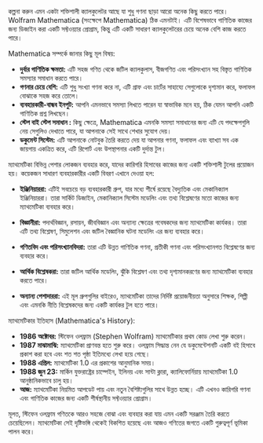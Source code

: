 কল্পনা করুন এমন একটা শক্তিশালী ক্যালকুলেটর আছে যা শুধু গণনা ছাড়া আরো অনেক কিছু করতে পারে। Wolfram Mathematica (সংক্ষেপে Mathematica) ঠিক এমনটাই। এটি বিশেষভাবে গাণিতিক কাজের জন্য ডিজাইন করা একটি সফ্টওয়্যার প্রোগ্রাম, কিন্তু এটি একটি সাধারণ ক্যালকুলেটরের চেয়ে অনেক বেশি কাজ করতে পারে।

Mathematica সম্পর্কে জানার কিছু মূল বিষয়:

- **দুর্বার গাণিতিক ক্ষমতা:** এটি সহজ গণিত থেকে জটিল ক্যালকুলাস, বীজগণিত এবং পরিসংখ্যান সহ বিস্তৃত গাণিতিক সমস্যার সমাধান করতে পারে।
- **গণনার চেয়ে বেশি:** এটি শুধু সংখ্যা গণনা করে না, এটি গ্রাফ এবং চার্টের সাহায্যে সেগুলোকে দৃশ্যমান করে, ফলাফল বোঝাকে সহজ করে তোলে।
- **ব্যবহারকারী-বান্ধব ইনপুট:** আপনি এমনভাবে সমস্যা লিখতে পারেন যা স্বাভাবিক মনে হয়, ঠিক যেমন আপনি একটি গাণিতিক প্রশ্ন লিখছেন।
- **স্টেপ বাই স্টেপ সমাধান :** কিছু ক্ষেত্রে, Mathematica এমনকি সমস্যা সমাধানের জন্য এটি যে পদক্ষেপগুলি নেয় সেগুলিও দেখাতে পারে, যা আপনাকে সেই সাথে শেখার সুযোগ দেয়।
- **ডকুমেন্ট  সিস্টেম:** এটি আপনাকে নোটবুক তৈরি করতে দেয় যা আপনার গণনা, ফলাফল এবং ব্যাখ্যা সব এক জায়গায় একত্রিত করে, এটি রিপোর্ট এবং উপস্থাপনার একটি দুর্দান্ত টুল।


ম্যাথমেটিকা বিভিন্ন পেশার লোকজন ব্যবহার করে, যাদের কারিগরি হিসাবের কাজের জন্য একটি শক্তিশালী টুলের প্রয়োজন হয়। কয়েকজন সাধারণ ব্যবহারকারীর একটি বিবরণ এখানে দেওয়া হল:

- **ইঞ্জিনিয়াররা:** এটিই সবচেয়ে বড় ব্যবহারকারী গ্রুপ, যার মধ্যে শীর্ষে রয়েছে বৈদ্যুতিক এবং মেকানিক্যাল ইঞ্জিনিয়াররা। তারা সার্কিট ডিজাইন, মেকানিক্যাল সিস্টেম মডেলিং এবং তথ্য বিশ্লেষণের মতো কাজের জন্য ম্যাথমেটিকা ব্যবহার করে।
    
- **বিজ্ঞানীরা:** পদার্থবিজ্ঞান, রসায়ন, জীববিজ্ঞান এবং অন্যান্য ক্ষেত্রের গবেষকদের জন্য ম্যাথমেটিকা কার্যকর। তারা এটি তথ্য বিশ্লেষণ, সিমুলেশন এবং জটিল বৈজ্ঞানিক ঘটনা মডেলিং এর জন্য ব্যবহার করে।
    
- **গণিতবিদ এবং পরিসংখ্যানবিদরা:** তারা এটি উন্নত গাণিতিক গণনা, প্রতীকী গণনা এবং পরিসংখ্যানগত বিশ্লেষণের জন্য ব্যবহার করে।
    
- **আর্থিক বিশ্লেষকরা:** তারা জটিল আর্থিক মডেলিং, ঝুঁকি বিশ্লেষণ এবং তথ্য দৃশ্যমানকরণের জন্য ম্যাথমেটিকা ব্যবহার করতে পারে।
    
- **অন্যান্য পেশাদাররা:** এই মূল গ্রুপগুলির বাইরেও, ম্যাথমেটিকা তাদের নির্দিষ্ট প্রয়োজনীয়তা অনুসারে শিক্ষক, শিল্পী এবং এমনকি নীতি বিশ্লেষকদের জন্য একটি কার্যকর টুল হতে পারে।


ম্যাথমেটিকার ইতিহাস (Mathematica's History):

- **1986 অক্টোবর:** স্টিফেন ওলফ্রাম (Stephen Wolfram) ম্যাথমেটিকার প্রথম কোড লেখা শুরু করেন।
- **1987 মাঝামাঝি:** ম্যাথমেটিকা প্রাণবন্ত হতে শুরু করে। ওলফ্রাম সিদ্ধান্ত নেন যে ডকুমেন্টেশনটি একটি বই হিসাবে প্রকাশ করা হবে এবং শত শত পৃষ্ঠা ইতিমধ্যে লেখা হয়ে গেছে।
- **1988 এপ্রিল:** ম্যাথমেটিকা 1.0 এর প্রকাশের আনুমানিক সময়।
- **1988 জুন 23:** মার্কিন যুক্তরাষ্ট্রের চাম্পেইন, ইলিনয় এবং সান্টা ক্লারা, ক্যালিফোর্নিয়ায় ম্যাথমেটিকা 1.0 আনুষ্ঠানিকভাবে চালু হয়।
- **আজ:** ম্যাথমেটিকা নিয়মিত আপডেট পায় এবং নতুন বৈশিষ্ট্যগুলির সাথে উন্নত হচ্ছে। এটি এখনও কারিগরি গণনা এবং গাণিতিক কাজের জন্য একটি শীর্ষস্থানীয় সফ্টওয়্যার প্রোগ্রাম।

মূলত, স্টিফেন ওলফ্রাম গণিতকে আরও সহজে বোঝা এবং ব্যবহার করা যায় এমন একটি সরঞ্জাম তৈরি করতে চেয়েছিলেন। ম্যাথমেটিকা সেই দৃষ্টিভঙ্গি থেকেই বিকশিত হয়েছে এবং আজও গণিতের জগতে একটি গুরুত্বপূর্ণ ভূমিকা পালন করে।